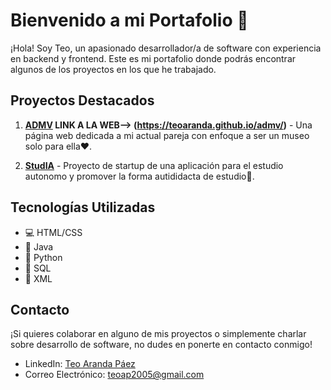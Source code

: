 # Bienvenido a mi Portafolio 🚀

¡Hola! Soy Teo, un apasionado desarrollador/a de software con experiencia en backend y frontend. Este es mi portafolio donde podrás encontrar algunos de los proyectos en los que he trabajado.

## Proyectos Destacados

1. **[ADMV](https://github.com/teoaranda/admv) LINK A LA WEB--> (https://teoaranda.github.io/admv/)** - Una página web dedicada a mi actual pareja con enfoque a ser un museo solo para ella❤️.

2. **[StudIA](https://github.com/teoaranda/StudIA)** - Proyecto de startup de una aplicación para el estudio autonomo y promover la forma autididacta de estudio🧠.

## Tecnologías Utilizadas

- 💻 HTML/CSS
- 🚀 Java
- 🐍 Python
- 🧰 SQL
- 📜 XML

## Contacto

¡Si quieres colaborar en alguno de mis proyectos o simplemente charlar sobre desarrollo de software, no dudes en ponerte en contacto conmigo!

- LinkedIn: [Teo Aranda Páez](https://www.linkedin.com/feed/)
- Correo Electrónico: [teoap2005@gmail.com](mailto:teoap2005@gmail.com)
